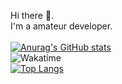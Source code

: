 Hi there 👋.  
I'm a amateur developer.
<br>
<br>
[![Anurag's GitHub stats](https://github-readme-stats.vercel.app/api?username=Blank038&count_private=true&show_icons=true&theme=react)](https://github.com/Blank038)  
![Wakatime](https://github-readme-stats.vercel.app/api/wakatime?username=Blank038&layout=compact&theme=react&range=last_7_days)  
[![Top Langs](https://github-readme-stats.vercel.app/api/top-langs/?username=Blank038&layout=compact&theme=react)](https://github.com/Blank038)
